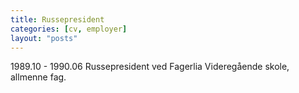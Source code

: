 ```yaml
---
title: Russepresident
categories: [cv, employer]
layout: "posts"
---
```


1989.10 - 1990.06 Russepresident ved Fagerlia Videregående skole, allmenne fag.
